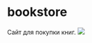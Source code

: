 # bookstore

Сайт для покупки книг.
<img src="https://github.com/AnastasiyaZvorskaya/bookstore/111.png"></img>
